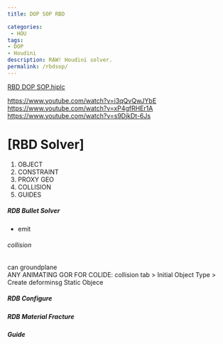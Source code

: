 ```yaml
---
title: DOP SOP RBD

categories:
 - HOU
tags:
- DOP
- Houdini
description: RAW! Houdini solver.
permalink: /rbdsop/
---
```


[RBD DOP SOP.hiplc](/src/hip/SOP_RDB_SOP.hiplc)  



https://www.youtube.com/watch?v=i3qQvQwJYbE  
https://www.youtube.com/watch?v=xP4gfRHEr1A  
https://www.youtube.com/watch?v=s9DjkDt-6Js  

# [RBD Solver]

1. OBJECT
2. CONSTRAINT
3. PROXY GEO  
4. COLLISION   
5. GUIDES


##### RDB Bullet Solver
- emit


###### collision
can groundplane    
ANY ANIMATING GOR FOR COLIDE:
collision tab > Initial Object Type > Create deforminsg Static Objece


##### RDB Configure
##### RDB Material Fracture
##### Guide
